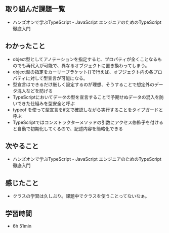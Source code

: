 ## 取り組んだ課題一覧
- ハンズオンで学ぶTypeScript - JavaScript エンジニアのためのTypeScript徹底入門
## わかったこと
- object型としてアノテーションを指定すると、プロパティが全くことなるものでも再代入が可能で、異なるオブジェクトに置き換わってしまう。
- object型の指定をカーリーブラケット{}で行えば、オブジェクト内の各プロパティに対して型宣言が可能になる。
- 型宣言はできるだけ厳しく設定するのが理想、そうすることで想定外のデータ混入などを防げる
- TypeScriptにおいてデータの型を宣言することで予期せぬデータの混入を防いできた仕組みを型安全と呼ぶ
- typeof を使って型宣言をif文で確認しながら実行することをタイプガードと呼ぶ
- TypeScriptではコンストラクターメソッドの引数にアクセス修飾子を付けると自動で初期化してくるので、記述内容を簡略化できる
## 次やること
- ハンズオンで学ぶTypeScript - JavaScript エンジニアのためのTypeScript徹底入門
## 感じたこと
- クラスの学習は久しぶり。課題中でクラスを使うことってないなぁ。
## 学習時間
- 6h 51min